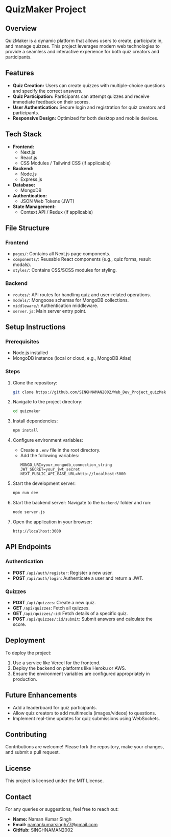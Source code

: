 # QuizMaker Project

## Overview
QuizMaker is a dynamic platform that allows users to create, participate in, and manage quizzes. This project leverages modern web technologies to provide a seamless and interactive experience for both quiz creators and participants.

## Features
- **Quiz Creation:** Users can create quizzes with multiple-choice questions and specify the correct answers.
- **Quiz Participation:** Participants can attempt quizzes and receive immediate feedback on their scores.
- **User Authentication:** Secure login and registration for quiz creators and participants.
- **Responsive Design:** Optimized for both desktop and mobile devices.

## Tech Stack
- **Frontend:**
  - Next.js
  - React.js
  - CSS Modules / Tailwind CSS (if applicable)
- **Backend:**
  - Node.js
  - Express.js
- **Database:**
  - MongoDB
- **Authentication:**
  - JSON Web Tokens (JWT)
- **State Management:**
  - Context API / Redux (if applicable)

## File Structure
### Frontend
- `pages/`: Contains all Next.js page components.
- `components/`: Reusable React components (e.g., quiz forms, result modals).
- `styles/`: Contains CSS/SCSS modules for styling.

### Backend
- `routes/`: API routes for handling quiz and user-related operations.
- `models/`: Mongoose schemas for MongoDB collections.
- `middleware/`: Authentication middleware.
- `server.js`: Main server entry point.

## Setup Instructions
### Prerequisites
- Node.js installed
- MongoDB instance (local or cloud, e.g., MongoDB Atlas)

### Steps
1. Clone the repository:
   ```bash
   git clone https://github.com/SINGHNAMAN2002/Web_Dev_Project_quizMaker.git/
   ```

2. Navigate to the project directory:
   ```bash
   cd quizmaker
   ```

3. Install dependencies:
   ```bash
   npm install
   ```

4. Configure environment variables:
   - Create a `.env` file in the root directory.
   - Add the following variables:
     ```env
     MONGO_URI=your_mongodb_connection_string
     JWT_SECRET=your_jwt_secret
     NEXT_PUBLIC_API_BASE_URL=http://localhost:5000
     ```

5. Start the development server:
   ```bash
   npm run dev
   ```

6. Start the backend server:
   Navigate to the `backend/` folder and run:
   ```bash
   node server.js
   ```

7. Open the application in your browser:
   ```
   http://localhost:3000
   ```

## API Endpoints
### Authentication
- **POST** `/api/auth/register`: Register a new user.
- **POST** `/api/auth/login`: Authenticate a user and return a JWT.

### Quizzes
- **POST** `/api/quizzes`: Create a new quiz.
- **GET** `/api/quizzes`: Fetch all quizzes.
- **GET** `/api/quizzes/:id`: Fetch details of a specific quiz.
- **POST** `/api/quizzes/:id/submit`: Submit answers and calculate the score.

## Deployment
To deploy the project:
1. Use a service like Vercel for the frontend.
2. Deploy the backend on platforms like Heroku or AWS.
3. Ensure the environment variables are configured appropriately in production.

## Future Enhancements
- Add a leaderboard for quiz participants.
- Allow quiz creators to add multimedia (images/videos) to questions.
- Implement real-time updates for quiz submissions using WebSockets.

## Contributing
Contributions are welcome! Please fork the repository, make your changes, and submit a pull request.

## License
This project is licensed under the MIT License.

## Contact
For any queries or suggestions, feel free to reach out:
- **Name:** Naman Kumar Singh 
- **Email:** namankumarsingh77@gmail.com
- **GitHub:** SINGHNAMAN2002

